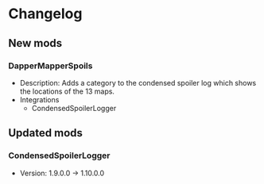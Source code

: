 # Changelog


## New mods

### DapperMapperSpoils

- Description: Adds a category to the condensed spoiler log which shows the locations of the 13 maps.
- Integrations
  + CondensedSpoilerLogger


## Updated mods

### CondensedSpoilerLogger

- Version: 1.9.0.0 -> 1.10.0.0

